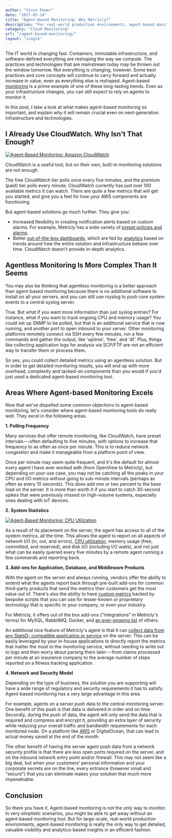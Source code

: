```yaml
---
author: "Vince Power"
date: "2017-03-14"
title: "Agent-Based Monitoring: Why Metricly?"
description: "For real-world production environments, agent-based monitoring is the only way to get detailed visibility and analytics-based insights. Here's why."
category: "Cloud Monitoring"
url: "/agent-based-monitoring/"
layout: "single"
---
```


The IT world is changing fast. Containers, immutable infrastructure, and software-defined everything are reshaping the way we compute. The practices and technologies that are mainstream today may be thrown out the window tomorrow. Not everything is changing, however. Some best practices and core concepts will continue to carry forward and actually increase in value, even as everything else is reshaped. Agent-based [monitoring](/inside-netuitive-api) is a prime example of one of these long-lasting trends. Even as your infrastructure changes, you can still expect to rely on agents to monitor it.

In this post, I take a look at what makes agent-based monitoring so important, and explain why it will remain crucial even on next-generation infrastructure and technologies.

I Already Use CloudWatch. Why Isn't That Enough?
------------------------------------------------

[![Agent-Based Monitoring: Amazon CloudWatch](/wp-content/uploads/2016/04/integrations-amazon-web-services.png)](/wp-content/uploads/2016/04/integrations-amazon-web-services.png)

CloudWatch is a useful tool, but on their own, built-in monitoring solutions are not enough.

The free CloudWatch tier polls once every five minutes, and the premium (paid) tier polls every minute. CloudWatch currently has just over 100 available metrics it can watch. There are quite a few metrics that will get you started, and give you a feel for how your AWS components are functioning.

But agent-based solutions go much further. They give you:

-   Increased flexibility in creating notification alerts based on custom alarms. For example, Metricly has a wide variety of [preset policies and alarms](https://help.netuitive.com/Content/Policies/DefaultPolicies/default_policies.htm).
-   Better [out-of-the-box dashboards](/aws-monitoring-best-practices-using-pre-configured-dashboards), which are fed by [analytics](https://hlp.app.netuitive.com/Content/Metrics/Analytics/analytics.htm) based on trends around how the entire solution and infrastructure behave over time. CloudWatch doesn't provide in-depth analytics.

Agentless Monitoring Is More Complex Than It Seems
--------------------------------------------------

You may also be thinking that agentless monitoring is a better approach than agent-based monitoring because there is no additional software to install on all your servers, and you can still use rsyslog to push core system events to a central syslog server.

True. But what if you want more information than just syslog entries? For instance, what if you want to track ongoing CPU and memory usage? You could set up SNMP to be polled, but that is an additional service that is now running, and another port to open inbound to your server. Other monitoring platforms remotely connect via SSH every few minutes, run a few commands and gather the output, like 'uptime', 'free', and 'df.' Plus, things like collecting application logs for analysis via SCP/FTP are not an efficient way to transfer them or process them.

So yes, you could collect detailed metrics using an agentless solution. But in order to get detailed monitoring results, you will end up with more overhead, complexity and tacked-on components than you would if you'd just used a dedicated agent-based monitoring tool.

Areas Where Agent-based Monitoring Excels
-----------------------------------------

Now that we've dispelled some common objections to agent-based monitoring, let's consider where agent-based monitoring tools do really well. They excel in the following areas.

**1\. Polling Frequency**

Many services that offer remote monitoring, like CloudWatch, have preset intervals---often defaulting to five minutes, with options to increase that frequency to as often as once per minute. This is to reduce network congestion and make it manageable from a platform point of view.

Once per minute may seem quite frequent, and it's the default for almost every agent I have ever worked with (from OpenView to Metricly), but depending on your use case, you may not be catching all the peaks in your CPU and I/O metrics without going to sub-minute intervals (perhaps as often as every 10 seconds). This does add one or two percent to the base load on the server. It is more than worth it if you start to catch 30-second spikes that were previously missed on high-volume systems, especially ones dealing with IoT devices.

**2\. System Statistics**

[![Agent-Based Monitoring: CPU Utilization](/wp-content/uploads/2017/07/Screen-Shot-2017-03-14-at-2.51.05-PM-1024x282.png)](/wp-content/uploads/2017/07/Screen-Shot-2017-03-14-at-2.51.05-PM.png)

As a result of its placement on the server, the agent has access to all of the system metrics, all the time. This allows the agent to report on all aspects of network I/O (in, out, and errors), [CPU utilization](/subtleties-ec2-cpu-utilization), memory usage (free, committed, and reserved), and disk I/O (including I/O waits), and not just what can be easily queried every five minutes by a remote agent running a few commands and reporting back.

**3\. Add-ons for Application, Database, and Middleware Products**

With the agent on the server and always running, vendors offer the ability to extend what the agents report back through pre-built add-ons for common third-party products that send the metrics their customers get the most value out of. There's also the ability to have [custom metrics](/inside-netuitive-api) backed by bespoke scripts that you can use for lesser-known or proprietary technology that is specific to your company, or even your industry.

For Metricly, it offers out of the box add-ons ("integrations" in Metricly's terms) for MySQL, RabbitMQ, Docker, and [an ever-growing list](/integrations) of others.

An additional nice feature of Metricly's agent is that it can [collect data from any StatsD- compatible application or service](/using-statsd-with-netuitive-for-advanced-monitoring) on the server. This can be easily leveraged by your in-house applications to directly report the metrics that matter the most to the monitoring service, without needing to write out to logs and then worry about parsing them later---from claims processed per minute at an insurance company to the average number of steps reported on a fitness tracking application.

**4\. Network and Security Model**

Depending on the type of business, the solution you are supporting will have a wide range of regulatory and security requirements it has to satisfy. Agent-based monitoring has a very large advantage in this area.

For example, agents on a server push data to the central monitoring server. One benefit of this push is that data is delivered in order and on time. Secondly, during the push of data, the agent will only send the data that is required and compress and encrypt it, providing an extra layer of security while reducing your overall traffic and bandwidth requirements for each monitored node. On a platform like [AWS](/getting-started-netuitive-aws) or DigitalOcean, that can lead to actual money saved at the end of the month.

The other benefit of having the server agent push data from a network security profile is that there are less open ports required on the server, and on the inbound network entry point and/or firewall. This may not seem like a big deal, but when your customers' personal information and your corporate secrets are on the line, every entrance (however small and "secure") that you can eliminate makes your solution that much more impenetrable.

Conclusion
----------

So there you have it. Agent-based monitoring is not the *only* way to monitor. In very simplistic scenarios, you might be able to get away without an agent-based monitoring tool. But for large-scale, real-world production environments, agent-based monitoring is really the only way to get detailed, valuable visibility and analytics-based insights in an efficient fashion.
